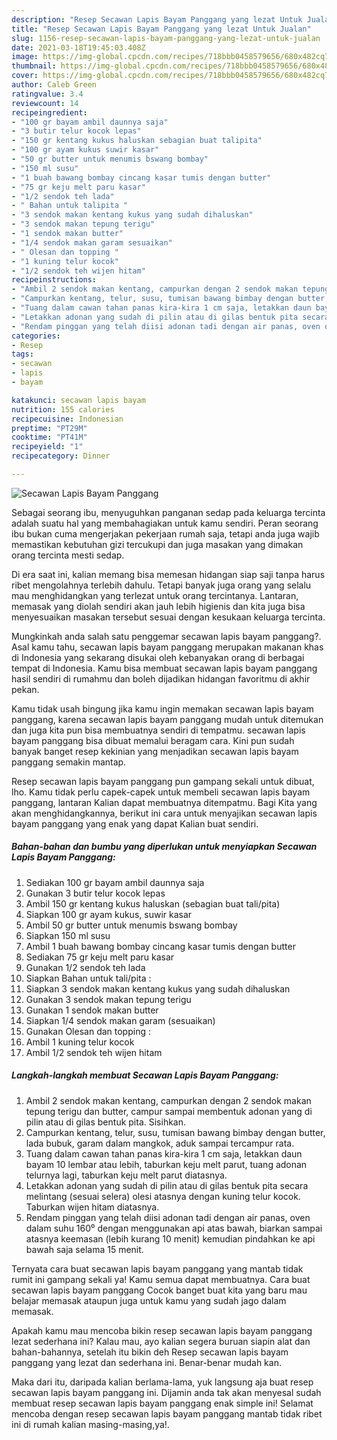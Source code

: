 ```yaml
---
description: "Resep Secawan Lapis Bayam Panggang yang lezat Untuk Jualan"
title: "Resep Secawan Lapis Bayam Panggang yang lezat Untuk Jualan"
slug: 1156-resep-secawan-lapis-bayam-panggang-yang-lezat-untuk-jualan
date: 2021-03-18T19:45:03.408Z
image: https://img-global.cpcdn.com/recipes/718bbb0458579656/680x482cq70/secawan-lapis-bayam-panggang-foto-resep-utama.jpg
thumbnail: https://img-global.cpcdn.com/recipes/718bbb0458579656/680x482cq70/secawan-lapis-bayam-panggang-foto-resep-utama.jpg
cover: https://img-global.cpcdn.com/recipes/718bbb0458579656/680x482cq70/secawan-lapis-bayam-panggang-foto-resep-utama.jpg
author: Caleb Green
ratingvalue: 3.4
reviewcount: 14
recipeingredient:
- "100 gr bayam ambil daunnya saja"
- "3 butir telur kocok lepas"
- "150 gr kentang kukus haluskan sebagian buat talipita"
- "100 gr ayam kukus suwir kasar"
- "50 gr butter untuk menumis bswang bombay"
- "150 ml susu"
- "1 buah bawang bombay cincang kasar tumis dengan butter"
- "75 gr keju melt paru kasar"
- "1/2 sendok teh lada"
- " Bahan untuk talipita "
- "3 sendok makan kentang kukus yang sudah dihaluskan"
- "3 sendok makan tepung terigu"
- "1 sendok makan butter"
- "1/4 sendok makan garam sesuaikan"
- " Olesan dan topping "
- "1 kuning telur kocok"
- "1/2 sendok teh wijen hitam"
recipeinstructions:
- "Ambil 2 sendok makan kentang, campurkan dengan 2 sendok makan tepung terigu dan butter, campur sampai membentuk adonan yang di pilin atau di gilas bentuk pita. Sisihkan."
- "Campurkan kentang, telur, susu, tumisan bawang bimbay dengan butter, lada bubuk, garam dalam mangkok, aduk sampai tercampur rata."
- "Tuang dalam cawan tahan panas kira-kira 1 cm saja, letakkan daun bayam 10 lembar atau lebih, taburkan keju melt parut, tuang adonan telurnya lagi, taburkan keju melt parut diatasnya."
- "Letakkan adonan yang sudah di pilin atau di gilas bentuk pita secara melintang (sesuai selera) olesi atasnya dengan kuning telur kocok. Taburkan wijen hitam diatasnya."
- "Rendam pinggan yang telah diisi adonan tadi dengan air panas, oven dalam suhu 160⁰ dengan menggunakan api atas bawah, biarkan sampai atasnya keemasan (lebih kurang 10 menit) kemudian pindahkan ke api bawah saja selama 15 menit."
categories:
- Resep
tags:
- secawan
- lapis
- bayam

katakunci: secawan lapis bayam 
nutrition: 155 calories
recipecuisine: Indonesian
preptime: "PT29M"
cooktime: "PT41M"
recipeyield: "1"
recipecategory: Dinner

---
```



![Secawan Lapis Bayam Panggang](https://img-global.cpcdn.com/recipes/718bbb0458579656/680x482cq70/secawan-lapis-bayam-panggang-foto-resep-utama.jpg)

Sebagai seorang ibu, menyuguhkan panganan sedap pada keluarga tercinta adalah suatu hal yang membahagiakan untuk kamu sendiri. Peran seorang ibu bukan cuma mengerjakan pekerjaan rumah saja, tetapi anda juga wajib memastikan kebutuhan gizi tercukupi dan juga masakan yang dimakan orang tercinta mesti sedap.

Di era  saat ini, kalian memang bisa memesan hidangan siap saji tanpa harus ribet mengolahnya terlebih dahulu. Tetapi banyak juga orang yang selalu mau menghidangkan yang terlezat untuk orang tercintanya. Lantaran, memasak yang diolah sendiri akan jauh lebih higienis dan kita juga bisa menyesuaikan masakan tersebut sesuai dengan kesukaan keluarga tercinta. 



Mungkinkah anda salah satu penggemar secawan lapis bayam panggang?. Asal kamu tahu, secawan lapis bayam panggang merupakan makanan khas di Indonesia yang sekarang disukai oleh kebanyakan orang di berbagai tempat di Indonesia. Kamu bisa membuat secawan lapis bayam panggang hasil sendiri di rumahmu dan boleh dijadikan hidangan favoritmu di akhir pekan.

Kamu tidak usah bingung jika kamu ingin memakan secawan lapis bayam panggang, karena secawan lapis bayam panggang mudah untuk ditemukan dan juga kita pun bisa membuatnya sendiri di tempatmu. secawan lapis bayam panggang bisa dibuat memalui beragam cara. Kini pun sudah banyak banget resep kekinian yang menjadikan secawan lapis bayam panggang semakin mantap.

Resep secawan lapis bayam panggang pun gampang sekali untuk dibuat, lho. Kamu tidak perlu capek-capek untuk membeli secawan lapis bayam panggang, lantaran Kalian dapat membuatnya ditempatmu. Bagi Kita yang akan menghidangkannya, berikut ini cara untuk menyajikan secawan lapis bayam panggang yang enak yang dapat Kalian buat sendiri.

<!--inarticleads1-->

##### Bahan-bahan dan bumbu yang diperlukan untuk menyiapkan Secawan Lapis Bayam Panggang:

1. Sediakan 100 gr bayam ambil daunnya saja
1. Gunakan 3 butir telur kocok lepas
1. Ambil 150 gr kentang kukus haluskan (sebagian buat tali/pita)
1. Siapkan 100 gr ayam kukus, suwir kasar
1. Ambil 50 gr butter untuk menumis bswang bombay
1. Siapkan 150 ml susu
1. Ambil 1 buah bawang bombay cincang kasar tumis dengan butter
1. Sediakan 75 gr keju melt paru kasar
1. Gunakan 1/2 sendok teh lada
1. Siapkan  Bahan untuk tali/pita :
1. Siapkan 3 sendok makan kentang kukus yang sudah dihaluskan
1. Gunakan 3 sendok makan tepung terigu
1. Gunakan 1 sendok makan butter
1. Siapkan 1/4 sendok makan garam (sesuaikan)
1. Gunakan  Olesan dan topping :
1. Ambil 1 kuning telur kocok
1. Ambil 1/2 sendok teh wijen hitam




<!--inarticleads2-->

##### Langkah-langkah membuat Secawan Lapis Bayam Panggang:

1. Ambil 2 sendok makan kentang, campurkan dengan 2 sendok makan tepung terigu dan butter, campur sampai membentuk adonan yang di pilin atau di gilas bentuk pita. Sisihkan.
1. Campurkan kentang, telur, susu, tumisan bawang bimbay dengan butter, lada bubuk, garam dalam mangkok, aduk sampai tercampur rata.
1. Tuang dalam cawan tahan panas kira-kira 1 cm saja, letakkan daun bayam 10 lembar atau lebih, taburkan keju melt parut, tuang adonan telurnya lagi, taburkan keju melt parut diatasnya.
1. Letakkan adonan yang sudah di pilin atau di gilas bentuk pita secara melintang (sesuai selera) olesi atasnya dengan kuning telur kocok. Taburkan wijen hitam diatasnya.
1. Rendam pinggan yang telah diisi adonan tadi dengan air panas, oven dalam suhu 160⁰ dengan menggunakan api atas bawah, biarkan sampai atasnya keemasan (lebih kurang 10 menit) kemudian pindahkan ke api bawah saja selama 15 menit.




Ternyata cara buat secawan lapis bayam panggang yang mantab tidak rumit ini gampang sekali ya! Kamu semua dapat membuatnya. Cara buat secawan lapis bayam panggang Cocok banget buat kita yang baru mau belajar memasak ataupun juga untuk kamu yang sudah jago dalam memasak.

Apakah kamu mau mencoba bikin resep secawan lapis bayam panggang lezat sederhana ini? Kalau mau, ayo kalian segera buruan siapin alat dan bahan-bahannya, setelah itu bikin deh Resep secawan lapis bayam panggang yang lezat dan sederhana ini. Benar-benar mudah kan. 

Maka dari itu, daripada kalian berlama-lama, yuk langsung aja buat resep secawan lapis bayam panggang ini. Dijamin anda tak akan menyesal sudah membuat resep secawan lapis bayam panggang enak simple ini! Selamat mencoba dengan resep secawan lapis bayam panggang mantab tidak ribet ini di rumah kalian masing-masing,ya!.

